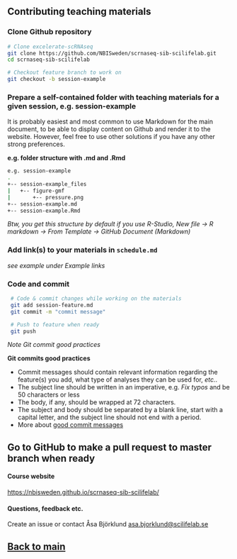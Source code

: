 ## Contributing teaching materials

### Clone Github repository
```bash
# Clone excelerate-scRNAseq
git clone https://github.com/NBISweden/scrnaseq-sib-scilifelab.git
cd scrnaseq-sib-scilifelab

# Checkout feature branch to work on
git checkout -b session-example
```

### Prepare a self-contained folder with teaching materials for a given session, e.g. session-example
It is probably easiest and most common to use Markdown for the main document, to be able to display content on Github and render it to the website. However, feel free to use other solutions if you have any other strong preferences.

**e.g. folder structure with .md and .Rmd**

```bash
e.g. session-example
.
+-- session-example_files
|   +-- figure-gmf
|       +-- pressure.png
+-- session-example.md  
+-- session-example.Rmd
```

*Btw, you get this structure by default if you use R-Studio, New file -> R markdown -> From Template -> GitHub Document (Markdown)*

### Add link(s) to your materials in `schedule.md`
 _see example under Example links_

### Code and commit  
``` bash
 # Code & commit changes while working on the materials
 git add session-feature.md
 git commit -m "commit message"

 # Push to feature when ready
 git push
 ```

_Note Git commit good practices_

**Git commits good practices**
- Commit messages should contain relevant information regarding the feature(s) you add, what type of analyses they can be used for, *etc.*.
- The subject line should be written in an imperative, e.g. *Fix typos* and be 50 characters or less
- The body, if any, should be wrapped at 72 characters.
- The subject and body should be separated by a blank line, start with a capital letter, and the subject line should not end with a period.
- More about [good commit messages][git-commits]

## Go to GitHub to make a pull request to master branch when ready

#### Course website
https://nbisweden.github.io/scrnaseq-sib-scilifelab/

#### Questions, feedback etc. 
Create an issue or contact Åsa Björklund <asa.bjorklund@scilifelab.se>


## [Back to main](README.md)


[git-commits]: https://chris.beams.io/posts/git-commit/
